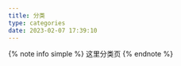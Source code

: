 ```yaml
---
title: 分类
type: categories
date: 2023-02-07 17:39:10
---
```


{% note info simple %}
这里分类页
{% endnote %}
